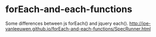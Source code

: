 forEach-and-each-functions
==========================

Some differences between js forEach() and jquery each().
http://joe-vanleeuwen.github.io/forEach-and-each-functions/SpecRunner.html
